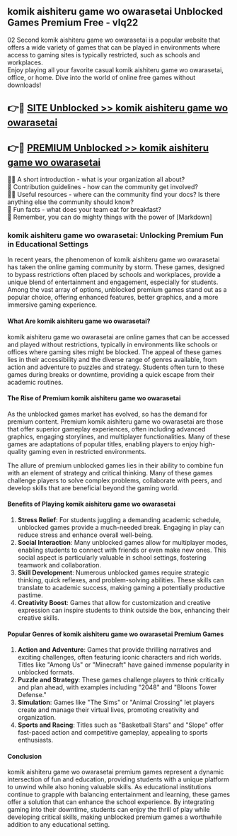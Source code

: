 ## komik aishiteru game wo owarasetai Unblocked Games Premium Free - vlq22

02 Second komik aishiteru game wo owarasetai is a popular website that offers a wide variety of games that can be played in environments where access to gaming sites is typically restricted, such as schools and workplaces.  
Enjoy playing all your favorite casual komik aishiteru game wo owarasetai, office, or home. Dive into the world of online free games without downloads!

## 👉🔴 [SITE Unblocked >> komik aishiteru game wo owarasetai](http://freeplayer.one?title=komik_aishiteru_game_wo_owarasetai&ref=13D)

## 👉🔴 [PREMIUM Unblocked >> komik aishiteru game wo owarasetai](http://freeplayer.one?title=komik_aishiteru_game_wo_owarasetai&ref=13D)

🙋‍♀️ A short introduction - what is your organization all about?  
🌈 Contribution guidelines - how can the community get involved?  
👩‍💻 Useful resources - where can the community find your docs? Is there anything else the community should know?  
🍿 Fun facts - what does your team eat for breakfast?  
🧙 Remember, you can do mighty things with the power of [Markdown]

### komik aishiteru game wo owarasetai: Unlocking Premium Fun in Educational Settings

In recent years, the phenomenon of komik aishiteru game wo owarasetai has taken the online gaming community by storm. These games, designed to bypass restrictions often placed by schools and workplaces, provide a unique blend of entertainment and engagement, especially for students. Among the vast array of options, unblocked premium games stand out as a popular choice, offering enhanced features, better graphics, and a more immersive gaming experience.

#### What Are komik aishiteru game wo owarasetai?

komik aishiteru game wo owarasetai are online games that can be accessed and played without restrictions, typically in environments like schools or offices where gaming sites might be blocked. The appeal of these games lies in their accessibility and the diverse range of genres available, from action and adventure to puzzles and strategy. Students often turn to these games during breaks or downtime, providing a quick escape from their academic routines.

#### The Rise of Premium komik aishiteru game wo owarasetai

As the unblocked games market has evolved, so has the demand for premium content. Premium komik aishiteru game wo owarasetai are those that offer superior gameplay experiences, often including advanced graphics, engaging storylines, and multiplayer functionalities. Many of these games are adaptations of popular titles, enabling players to enjoy high-quality gaming even in restricted environments.

The allure of premium unblocked games lies in their ability to combine fun with an element of strategy and critical thinking. Many of these games challenge players to solve complex problems, collaborate with peers, and develop skills that are beneficial beyond the gaming world.

#### Benefits of Playing komik aishiteru game wo owarasetai

1.  **Stress Relief**: For students juggling a demanding academic schedule, unblocked games provide a much-needed break. Engaging in play can reduce stress and enhance overall well-being.
2.  **Social Interaction**: Many unblocked games allow for multiplayer modes, enabling students to connect with friends or even make new ones. This social aspect is particularly valuable in school settings, fostering teamwork and collaboration.
3.  **Skill Development**: Numerous unblocked games require strategic thinking, quick reflexes, and problem-solving abilities. These skills can translate to academic success, making gaming a potentially productive pastime.
4.  **Creativity Boost**: Games that allow for customization and creative expression can inspire students to think outside the box, enhancing their creative skills.

#### Popular Genres of komik aishiteru game wo owarasetai Premium Games

1.  **Action and Adventure**: Games that provide thrilling narratives and exciting challenges, often featuring iconic characters and rich worlds. Titles like "Among Us" or "Minecraft" have gained immense popularity in unblocked formats.
2.  **Puzzle and Strategy**: These games challenge players to think critically and plan ahead, with examples including "2048" and "Bloons Tower Defense."
3.  **Simulation**: Games like "The Sims" or "Animal Crossing" let players create and manage their virtual lives, promoting creativity and organization.
4.  **Sports and Racing**: Titles such as "Basketball Stars" and "Slope" offer fast-paced action and competitive gameplay, appealing to sports enthusiasts.

#### Conclusion

komik aishiteru game wo owarasetai premium games represent a dynamic intersection of fun and education, providing students with a unique platform to unwind while also honing valuable skills. As educational institutions continue to grapple with balancing entertainment and learning, these games offer a solution that can enhance the school experience. By integrating gaming into their downtime, students can enjoy the thrill of play while developing critical skills, making unblocked premium games a worthwhile addition to any educational setting.